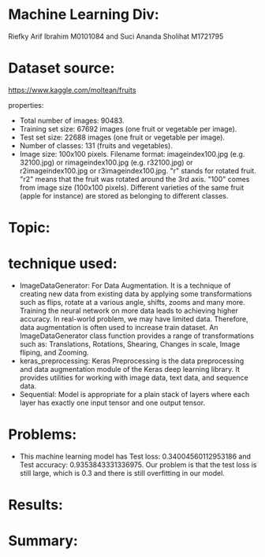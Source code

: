 # Machine Learning Div:
Riefky Arif Ibrahim M0101084 and Suci Ananda Sholihat M1721795

# Dataset source: 
https://www.kaggle.com/moltean/fruits

properties:
 - Total number of images: 90483.
 - Training set size: 67692 images (one fruit or vegetable per image).
 - Test set size: 22688 images (one fruit or vegetable per image).
 - Number of classes: 131 (fruits and vegetables).
 - Image size: 100x100 pixels.
Filename format: imageindex100.jpg (e.g. 32100.jpg) or rimageindex100.jpg (e.g. r32100.jpg) or r2imageindex100.jpg or r3imageindex100.jpg. "r" stands for rotated fruit. "r2" means that the fruit was rotated around the 3rd axis. "100" comes from image size (100x100 pixels). Different varieties of the same fruit (apple for instance) are stored as belonging to different classes.

# Topic:

# technique used:
 - ImageDataGenerator: For Data Augmentation. It is a technique of creating new data from existing data by applying some transformations such as flips, rotate at a various angle, shifts, zooms and many more. Training the neural network on more data leads to achieving higher accuracy. In real-world problem, we may have limited data. Therefore, data augmentation is often used to increase train dataset. An ImageDataGenerator class function provides a range of transformations such as: Translations, Rotations, Shearing, Changes in scale, Image fliping, and Zooming.
 - keras_preprocessing: Keras Preprocessing is the data preprocessing and data augmentation module of the Keras deep learning library. It provides utilities for working with image data, text data, and sequence data.
 - Sequential: Model is appropriate for a plain stack of layers where each layer has exactly one input tensor and one output tensor.

# Problems:
 - This machine learning model has Test loss: 0.34004560112953186 and Test accuracy: 0.9353843331336975. Our problem is that the test loss is still large, which is 0.3 and there is still overfitting in our model.

# Results:

# Summary:
